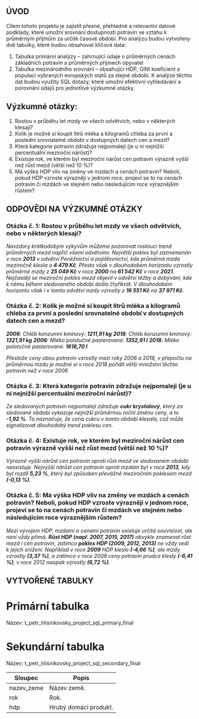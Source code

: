 ## ÚVOD 
Cílem tohoto projektu je zajistit přesné, přehledné a relevantní datové podklady, které umožní srovnání dostupnosti potravin ve vztahu k průměrným příjmům za určité časové období.
Pro analýzu budou vytvořeny dvě tabulky, které budou obsahovat klíčová data:
1.	Tabulka primární analýzy – zahrnující údaje o průměrných cenách základních potravin a průměrných příjmech obyvatel
2.	Tabulka mezinárodního srovnání – obsahující HDP, GINI koeficient a populaci vybraných evropských států za stejné období.
K analýze těchto dat budou využity SQL dotazy, které umožní efektivní vyhledávání a porovnání údajů pro jednotlivé výzkumné otázky.

## Výzkumné otázky:
1.	Rostou v průběhu let mzdy ve všech odvětvích, nebo v některých klesají?
2.	Kolik je možné si koupit litrů mléka a kilogramů chleba za první a poslední srovnatelné období v dostupných datech cen a mezd?
3.	Která kategorie potravin zdražuje nejpomaleji (je u ní nejnižší percentuální meziroční nárůst)?
4.	Existuje rok, ve kterém byl meziroční nárůst cen potravin výrazně vyšší než růst mezd (větší než 10 %)?
5.	Má výška HDP vliv na změny ve mzdách a cenách potravin? Neboli, pokud HDP vzroste výrazněji v jednom roce, projeví se to na cenách potravin či mzdách ve stejném nebo následujícím roce výraznějším růstem?

## ODPOVĚDI NA VÝZKUMNÉ OTÁZKY
### Otázka č. 1: Rostou v průběhu let mzdy ve všech odvětvích, nebo v některých klesají?
*Navzdory krátkodobým výkyvům můžeme pozorovat rostoucí trend průměrných mezd napříč všemi odvětvími. Největší pokles byl zaznamenán v roce **2013** v odvětví Peněžnictví a pojišťovnictví, kde průměrná mzda meziročně klesla o **4 479 Kč**. Přesto však v dlouhodobém horizontu vzrostly průměrné mzdy z **25 049 Kč** v roce **2000** na **61 542 Kč** v roce **2021**. Nejčastěji se meziroční pokles mezd objevil v odvětví těžby a dobývání, kde k němu během sledovaného období došlo čtyřikrát. V dlouhodobém horizontu však i v tomto odvětví mzdy vzrostly z **16 551 Kč** na **37 971 Kč**.*

### Otázka č. 2: Kolik je možné si koupit litrů mléka a kilogramů chleba za první a poslední srovnatelné období v dostupných datech cen a mezd?
***2006**: Chléb konzumní kmínový: **1211,91 kg**
**2018**: Chléb konzumní kmínový: **1321,91 kg**
**2006**: Mléko polotučné pasterované: **1352,91 l**
**2018**: Mléko polotučné pasterované: **1616,70 l***

*Přestože ceny obou potravin vzrostly mezi roky 2006 a 2018, v přepočtu na průměrnou mzdu je možné si v roce 2018 pořídit větší množství těchto potravin než v roce 2006*

### Otázka č. 3: Která kategorie potravin zdražuje nejpomaleji (je u ní nejnižší percentuální meziroční nárůst)?
*Ze sledovaných potravin nejpomaleji zdražuje **cukr krystalový**, který za sledované období vykazuje nejnižší průměrnou roční změnu ceny, a to **-1,92 %**. To naznačuje, že cena cukru v tomto období klesala, což může signalizovat dlouhodobý trend poklesu cen.*

### Otázka č. 4: Existuje rok, ve kterém byl meziroční nárůst cen potravin výrazně vyšší než růst mezd (větší než 10 %)?
*Výrazně vyšší nárůst cen potravin oproti růst mezd ve sledovaném období neexistuje. Nejvyšší nárůst cen potravin oproti mzdám byl v roce **2013**, kdy byl rozdíl **5,23 %**, který byl způsoben převážně meziročním poklesem mezd **(-0,13 %)**.* 

### Otázka č. 5: Má výška HDP vliv na změny ve mzdách a cenách potravin? Neboli, pokud HDP vzroste výrazněji v jednom roce, projeví se to na cenách potravin či mzdách ve stejném nebo následujícím roce výraznějším růstem?
*Mezi vývojem HDP, mzdami a cenami potravin existuje určitá souvislost, ale není vždy přímá. **Růst HDP (např. 2007, 2015, 2017)** obvykle znamenal růst mezd i cen potravin, zatímco **pokles HDP (2009, 2012, 2013)** ne vždy vedl k jejich snížení. Například v roce **2009** HDP kleslo **(-4,66 %)**, ale mzdy vzrostly **(3,37 %)**, a zatímco v roce 2009 ceny potravin prudce klesly **(-6,41 %)**, v roce 2012 naopak vzrostly **(6,72 %)**.*

## VYTVOŘENÉ TABULKY
# Primární tabulka
Název: t_petr_hlisnikovsky_project_sql_primary_final

# Sekundární tabulka
Název: t_petr_hlisnikovsky_project_sql_secondary_final

| Sloupec      | Popis                    |
|--------------|--------------------------|
| nazev_zeme   | Název země.              |
| rok          | Rok.                     |
| hdp          | Hrubý domácí produkt.    |
